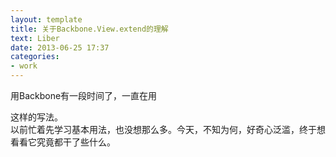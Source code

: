 ```yaml
---
layout: template
title: 关于Backbone.View.extend的理解
text: Liber
date: 2013-06-25 17:37
categories:
- work
---
```

用Backbone有一段时间了，一直在用  

这样的写法。  
以前忙着先学习基本用法，也没想那么多。今天，不知为何，好奇心泛滥，终于想看看它究竟都干了些什么。
